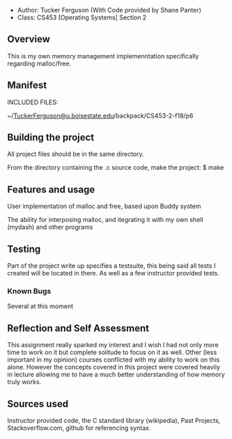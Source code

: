 * Author: Tucker Ferguson (With Code provided by Shane Panter)
* Class: CS453 [Operating Systems] Section 2


## Overview

This is my own memory management implemenntation specifically regarding malloc/free.

## Manifest

INCLUDED FILES:

~/TuckerFerguson@u.boisestate.edu/backpack/CS453-2-f18/p6


## Building the project

All project files should be in the same directory.

From the directory containing the .c source code, make the project:
    $ make


## Features and usage

User implementation of malloc and free, based upon Buddy system

The ability for interposing malloc, and itegrating it with my own shell (mydash) and other programs


## Testing

Part of the project write up specifies a testsuite, this being said all tests I created will be located in there.
As well as a few instructor provided tests.

### Known Bugs

Several at this moment


## Reflection and Self Assessment

This assignment really sparked my interest and I wish I had not only more time to work on it but complete solitude to focus
on it as well. Other (less important in my opinion) courses conflicted with my ability to work on this alone. However the concepts
covered in this project were covered heavily in lecture allowing me to have a much better understanding of how memory truly works.

## Sources used

Instructor provided code, the C standard library (wikipedia),
Past Projects, Stackoverflow.com, github for referencing syntax.



